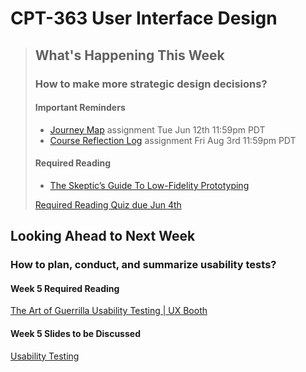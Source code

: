 # CPT-363 User Interface Design

> ## What's Happening This Week
> ### How to make more strategic design decisions?
> #### Important Reminders
> * [Journey Map](#) assignment <span class='badge'> Tue Jun 12th 11:59pm PDT</span>
> * [Course Reflection Log](#) assignment <span class='badge'> Fri Aug 3rd 11:59pm PDT</span>
>
> #### Required Reading
> * [The Skeptic’s Guide To Low-Fidelity Prototyping](https://www.smashingmagazine.com/2014/10/the-skeptics-guide-to-low-fidelity-prototyping/)
>
> [Required Reading Quiz due Jun 4th](https://sso.canvaslms.com/courses/1924881/quizzes/4876153 ':class=button')

## Looking Ahead to Next Week
### How to plan, conduct, and summarize usability tests?
#### Week 5 Required Reading
<a class="embedly-card" data-card-controls="0" data-card-align="left" href="http://www.uxbooth.com/articles/the-art-of-guerrilla-usability-testing/">The Art of Guerrilla Usability Testing | UX Booth</a>
<script async src="//cdn.embedly.com/widgets/platform.js" charset="UTF-8"></script>

#### Week 5 Slides to be Discussed
[Usability Testing](https://www.google.ca/slides/about/)

